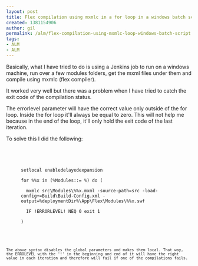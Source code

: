 ```yaml
---
layout: post
title: Flex compilation using mxmlc in a for loop in a windows batch script
created: 1381154906
author: gil
permalink: /alm/flex-compilation-using-mxmlc-loop-windows-batch-script
tags:
- ALM
- ALM
---
```

<p>Basically, what I have tried to do is using a Jenkins job to run on a windows machine, run over a few modules folders, get the mxml files under them and compile using mxmlc (flex compiler).</p>

<p>It worked very well but there was a problem when I have tried to catch the exit code of the compilation status.</p>

<p>The errorlevel parameter will have the correct value only outside of the for loop. Inside the for loop it&#39;ll always be equal to zero. This will not help me because in the end of the loop, it&#39;ll only hold the exit code of the last iteration.</p>

<p>To solve this I did the following:</p>

<figure class="code">
<pre>
<code class="shell">


</code></pre>

<p><code class="shell">setlocal enabledelayedexpansion</code></p>

<p><code class="shell">for %%x in (%Modules::= %) do (<br />
&nbsp; mxmlc src\Modules\%%x.mxml -source-path=src -load-config+=Build\Build-Config.xml -output=%deploymentDir%\App\Flex\Modules\%%x.swf<br />
&nbsp; IF !ERRORLEVEL! NEQ 0 exit 1<br />
)</code></p>
</figure>

<p><code class="shell"><code>&nbsp;</code></code></p>

<p><code class="shell"><code>&nbsp;</code></code></p>

<p><code class="shell"><code>The above syntax disables the global parameters and makes them local. That way, the ERROLEVEL with the &#39;!&#39; in the beginning and end of it will have the right value in each iteration and therefore will fail if one of the compilations fails.</code></code></p>

<p><code class="shell"><code>&nbsp;</code></code></p>
